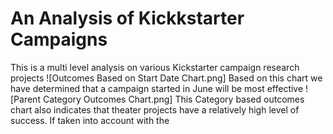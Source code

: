 # An Analysis of Kickkstarter Campaigns
This is a multi level analysis on various Kickstarter campaign research projects
![Outcomes Based on Start Date Chart.png]
Based on this chart we have determined that a campaign started in June will be most effective
![Parent Category Outcomes Chart.png]
This Category based outcomes chart also indicates that theater projects have a relatively high level of success.
If taken into account with the 

